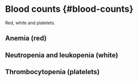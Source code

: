 # Blood counts {#blood-counts}

Red, white and platelets.

## Anemia (red)

## Neutropenia and leukopenia (white)

## Thrombocytopenia (platelets)
